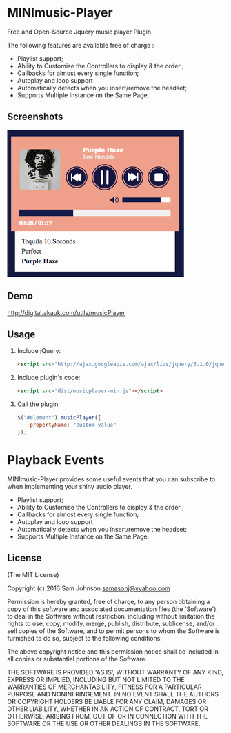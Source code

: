 # MINImusic-Player

Free and Open-Source Jquery music player Plugin.

The following features are available free of charge :

* Playlist support;
* Ability to Customise the Controllers to display & the order ;
* Callbacks for almost every single function;
* Autoplay and loop support
* Automatically detects when you insert/remove the headset;
* Supports Multiple Instance on the Same Page. 

## Screenshots

![default musicplayer](screenshot.jpg)

## Demo

http://digital.akauk.com/utils/musicPlayer

## Usage

1. Include jQuery:

	```html
	<script src="http://ajax.googleapis.com/ajax/libs/jquery/3.1.0/jquery.min.js"></script>
	```

2. Include plugin's code:

	```html
	<script src="dist/musicplayer-min.js"></script>
	```

3. Call the plugin:

	```javascript
	$("#element").musicPlayer({
		propertyName: "custom value"
	});
	```

# Playback Events

MINImusic-Player provides some useful events that you can subscribe to when implementing your shiny audio player.



* Playlist support;
* Ability to Customise the Controllers to display & the order ;
* Callbacks for almost every single function;
* Autoplay and loop support
* Automatically detects when you insert/remove the headset;
* Supports Multiple Instance on the Same Page. 


## License

(The MIT License)

Copyright (c) 2016 Sam Johnson samasonj@vyahoo.com

Permission is hereby granted, free of charge, to any person obtaining a copy of this software and associated documentation files (the 'Software'), to deal in the Software without restriction, including without limitation the rights to use, copy, modify, merge, publish, distribute, sublicense, and/or sell copies of the Software, and to permit persons to whom the Software is furnished to do so, subject to the following conditions:

The above copyright notice and this permission notice shall be included in all copies or substantial portions of the Software.

THE SOFTWARE IS PROVIDED 'AS IS', WITHOUT WARRANTY OF ANY KIND, EXPRESS OR IMPLIED, INCLUDING BUT NOT LIMITED TO THE WARRANTIES OF MERCHANTABILITY, FITNESS FOR A PARTICULAR PURPOSE AND NONINFRINGEMENT. IN NO EVENT SHALL THE AUTHORS OR COPYRIGHT HOLDERS BE LIABLE FOR ANY CLAIM, DAMAGES OR OTHER LIABILITY, WHETHER IN AN ACTION OF CONTRACT, TORT OR OTHERWISE, ARISING FROM, OUT OF OR IN CONNECTION WITH THE SOFTWARE OR THE USE OR OTHER DEALINGS IN THE SOFTWARE.